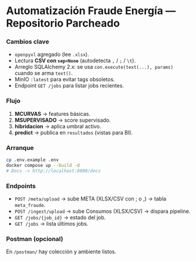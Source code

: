 # Automatización Fraude Energía — Repositorio Parcheado

### Cambios clave
- `openpyxl` agregado (lee `.xlsx`).
- Lectura **CSV con `sep=None`** (autodetecta `,` / `;` / `\t`).
- Arreglo SQLAlchemy 2.x: se usa `con.execute(text(...), params)` cuando se arma `text()`.
- MinIO `:latest` para evitar tags obsoletos.
- Endpoint `GET /jobs` para listar jobs recientes.

### Flujo
1) **MCURVAS** → features básicas.
2) **MSUPERVISADO** → score supervisado.
3) **hibridacion** → aplica umbral activo.
4) **predict** → publica en `resultados` (vistas para BI).

### Arranque
```bash
cp .env.example .env
docker compose up --build -d
# Docs -> http://localhost:8000/docs
```

### Endpoints
- `POST /meta/upload` → sube META (XLSX/CSV con ; o ,) → tabla `meta_fraude`.
- `POST /ingest/upload` → sube Consumos (XLSX/CSV) → dispara pipeline.
- `GET /jobs/{job_id}` → estado del job.
- `GET /jobs` → lista últimos jobs.

### Postman (opcional)
En `/postman/` hay colección y ambiente listos.
